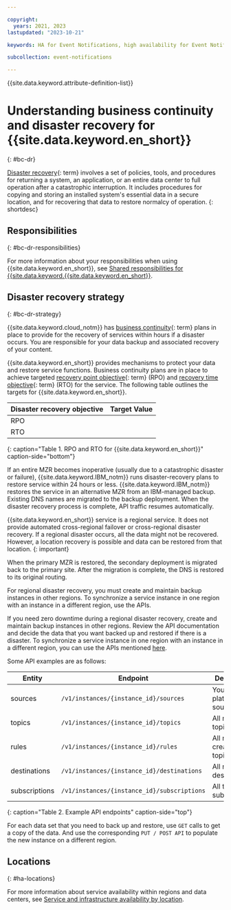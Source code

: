 ```yaml
---

copyright:
  years: 2021, 2023
lastupdated: "2023-10-21"

keywords: HA for Event Notifications, high availability for Event Notifications, Event Notifications, disaster recovery

subcollection: event-notifications

---
```


{{site.data.keyword.attribute-definition-list}}


# Understanding business continuity and disaster recovery for {{site.data.keyword.en_short}}
{: #bc-dr}

[Disaster recovery](#x2113280){: term} involves a set of policies, tools, and procedures for returning a system, an application, or an entire data center to full operation after a catastrophic interruption. It includes procedures for copying and storing an installed system's essential data in a secure location, and for recovering that data to restore normalcy of operation.
{: shortdesc}

## Responsibilities
{: #bc-dr-responsibilities}

For more information about your responsibilities when using {{site.data.keyword.en_short}}, see [Shared responsibilities for {{site.data.keyword.{{site.data.keyword.en_short}}](/docs/{{site.data.keyword.en_short}}?topic=yourproduct-full-keyref-responsibilities).

## Disaster recovery strategy
{: #bc-dr-strategy}

{{site.data.keyword.cloud_notm}} has [business continuity](#x3026801){: term} plans in place to provide for the recovery of services within hours if a disaster occurs. You are responsible for your data backup and associated recovery of your content.

{{site.data.keyword.en_short}} provides mechanisms to protect your data and restore service functions. Business continuity plans are in place to achieve targeted [recovery point objective](#x3429911){: term} (RPO) and [recovery time objective](#x3167918){: term} (RTO) for the service. The following table outlines the targets for {{site.data.keyword.en_short}}.

| Disaster recovery objective | Target Value   |
|---|---|
|  RPO |   |
|  RTO |   |
{: caption="Table 1. RPO and RTO for {{site.data.keyword.en_short}}" caption-side="bottom"}


If an entire MZR becomes inoperative (usually due to a catastrophic disaster or failure), {{site.data.keyword.IBM_notm}} runs disaster-recovery plans to restore service within 24 hours or less. {{site.data.keyword.IBM_notm}} restores the service in an alternative MZR from an IBM-managed backup. Existing DNS names are migrated to the backup deployment. When the disaster recovery process is complete, API traffic resumes automatically.

{{site.data.keyword.en_short}} service is a regional service. It does not provide automated cross-regional failover or cross-regional disaster recovery. If a regional disaster occurs, all the data might not be recovered. However, a location recovery is possible and data can be restored from that location.
{: important}

When the primary MZR is restored, the secondary deployment is migrated back to the primary site. After the migration is complete, the DNS is restored to its original routing.

For regional disaster recovery, you must create and maintain backup instances in other regions. To synchronize a service instance in one region with an instance in a different region, use the APIs.

If you need zero downtime during a regional disaster recovery, create and maintain backup instances in other regions. Review the API documentation and decide the data that you want backed up and restored if there is a disaster. To synchronize a service instance in one region with an instance in a different region, you can use the APIs mentioned [here](/apidocs/event-notifications).

Some API examples are as follows:

|Entity   | Endpoint | Description |
|---------|--------|-----------|
| sources | `/v1/instances/{instance_id}/sources` | Your platform sources |
| topics | `/v1/instances/{instance_id}/topics` | All registered topics |
| rules | `/v1/instances/{instance_id}/rules` | All rules created on topics |
| destinations | `/v1/instances/{instance_id}/destinations` | All registered destinations |
| subscriptions | `/v1/instances/{instance_id}/subscriptions` | All the subscriptions |
{: caption="Table 2. Example API endpoints" caption-side="top"}

For each data set that you need to back up and restore, use `GET` calls to get a copy of the data. And use the corresponding `PUT / POST API` to populate the new instance on a different region.


## Locations
{: #ha-locations}

For more information about service availability within regions and data centers, see [Service and infrastructure availability by location](/docs/event-notifications?topic=event-notifications-en-regions-endpoints).



